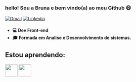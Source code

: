 ###  hello! Sou a Bruna e bem vindo(a) ao meu Github 😄

<a href="mailto: bruhbg55@gmail.com"><img src="https://img.shields.io/badge/Gmail-red?style=flat&logo=Gmail&logoColor=white" alt="Gmail" /></a> <a href="https://www.linkedin.com/in/bruna-gomes-10b1851a1/" target="_blank"><img src="https://img.shields.io/badge/LinkedIn-blue?style=flat&logo=linkedin&labelColor=blue" alt="Linkedin" /></a> </div> <h4> <ul> <li>💻 Dev Front-end </li> <li>🎓 Formada em Analise e Desenvolvimento de sistemas.</li></h4>

## Estou aprendendo:
<img src="https://cdn.jsdelivr.net/gh/devicons/devicon/icons/java/java-original.svg" width="40" height="40"/> <img src="https://cdn.jsdelivr.net/gh/devicons/devicon/icons/php/php-plain.svg" width="40" height="40" />
